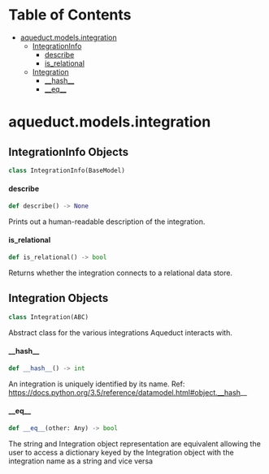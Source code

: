 # Table of Contents

* [aqueduct.models.integration](#aqueduct.models.integration)
  * [IntegrationInfo](#aqueduct.models.integration.IntegrationInfo)
    * [describe](#aqueduct.models.integration.IntegrationInfo.describe)
    * [is\_relational](#aqueduct.models.integration.IntegrationInfo.is_relational)
  * [Integration](#aqueduct.models.integration.Integration)
    * [\_\_hash\_\_](#aqueduct.models.integration.Integration.__hash__)
    * [\_\_eq\_\_](#aqueduct.models.integration.Integration.__eq__)

<a id="aqueduct.models.integration"></a>

# aqueduct.models.integration

<a id="aqueduct.models.integration.IntegrationInfo"></a>

## IntegrationInfo Objects

```python
class IntegrationInfo(BaseModel)
```

<a id="aqueduct.models.integration.IntegrationInfo.describe"></a>

#### describe

```python
def describe() -> None
```

Prints out a human-readable description of the integration.

<a id="aqueduct.models.integration.IntegrationInfo.is_relational"></a>

#### is\_relational

```python
def is_relational() -> bool
```

Returns whether the integration connects to a relational data store.

<a id="aqueduct.models.integration.Integration"></a>

## Integration Objects

```python
class Integration(ABC)
```

Abstract class for the various integrations Aqueduct interacts with.

<a id="aqueduct.models.integration.Integration.__hash__"></a>

#### \_\_hash\_\_

```python
def __hash__() -> int
```

An integration is uniquely identified by its name.
Ref: https://docs.python.org/3.5/reference/datamodel.html#object.__hash__

<a id="aqueduct.models.integration.Integration.__eq__"></a>

#### \_\_eq\_\_

```python
def __eq__(other: Any) -> bool
```

The string and Integration object representation are equivalent allowing
the user to access a dictionary keyed by the Integration object with the
integration name as a string and vice versa

